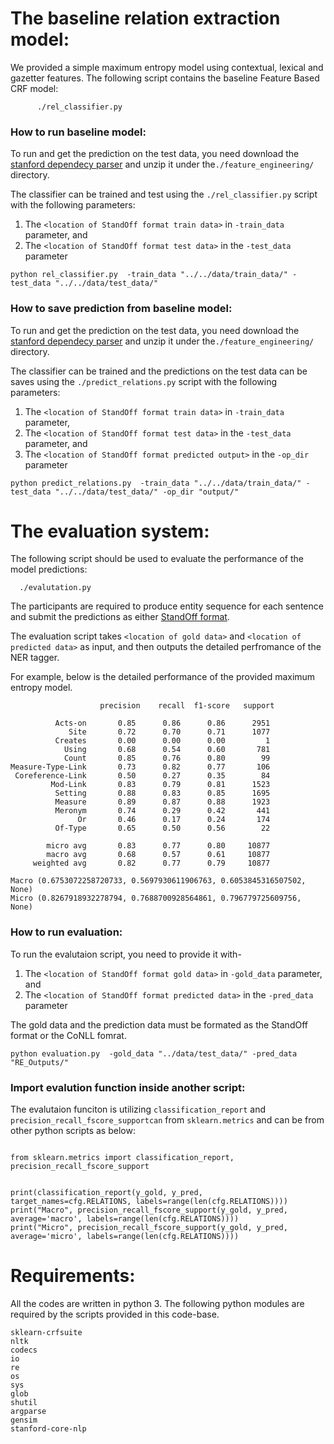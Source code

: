 # The baseline relation extraction model:

We provided a simple maximum entropy model using contextual, lexical and gazetter features. The following script contains the baseline Feature Based CRF model:

```
      ./rel_classifier.py

```
### How to run baseline model:

To run and get the prediction on the test data, you need download the [stanford dependecy parser](https://mega.nz/file/HcgEyIJI#keL_1DL00BcLn_DwsswZuWrOuyJaJ1T9OPtJQpjjMXs) and unzip it  under the`./feature_engineering/` directory. 

The classifier can be trained and test using the  `./rel_classifier.py` script with the following parameters:

1) The `<location of StandOff format train data>` in `-train_data` parameter, and 
2) The `<location of StandOff format test data>` in the `-test_data` parameter


```
python rel_classifier.py  -train_data "../../data/train_data/" -test_data "../../data/test_data/"
```

### How to save prediction from baseline model:

To run and get the prediction on the test data, you need download the [stanford dependecy parser](https://mega.nz/file/HcgEyIJI#keL_1DL00BcLn_DwsswZuWrOuyJaJ1T9OPtJQpjjMXs) and unzip it  under the`./feature_engineering/` directory. 

The classifier can be trained and the predictions on the test data can be saves using the  `./predict_relations.py` script with the following parameters:

1) The `<location of StandOff format train data>` in `-train_data` parameter, 
2) The `<location of StandOff format test data>` in the `-test_data` parameter, and 
3) The `<location of StandOff format predicted output>` in the `-op_dir` parameter


```
python predict_relations.py  -train_data "../../data/train_data/" -test_data "../../data/test_data/" -op_dir "output/"
```



# The evaluation system:


The following script should be used to evaluate the performance of the model predictions:
  
      ./evalutation.py


The participants are required to produce entity sequence for each sentence and submit the predictions as either [StandOff format](../../data/Readme.md##-The-standoff-format:).


The evaluation script takes `<location of gold data>` and `<location of predicted data>` as input, and then outputs the detailed perfromance of the NER tagger. 

For example, below is the detailed performance of the provided maximum entropy model.

```
                    precision    recall  f1-score   support
 
          Acts-on       0.85      0.86      0.86      2951
             Site       0.72      0.70      0.71      1077
          Creates       0.00      0.00      0.00         1
            Using       0.68      0.54      0.60       781
            Count       0.85      0.76      0.80        99
Measure-Type-Link       0.73      0.82      0.77       106
 Coreference-Link       0.50      0.27      0.35        84
         Mod-Link       0.83      0.79      0.81      1523
          Setting       0.88      0.83      0.85      1695
          Measure       0.89      0.87      0.88      1923
          Meronym       0.74      0.29      0.42       441
               Or       0.46      0.17      0.24       174
          Of-Type       0.65      0.50      0.56        22
 
        micro avg       0.83      0.77      0.80     10877
        macro avg       0.68      0.57      0.61     10877
     weighted avg       0.82      0.77      0.79     10877
 
Macro (0.6753072258720733, 0.5697930611906763, 0.6053845316507502, None)
Micro (0.8267918932278794, 0.7688700928564861, 0.796779725609756, None)

``` 
    


### How to run evaluation:

To run the evalutaion script, you need to provide it with-

1) The `<location of StandOff format gold data>` in `-gold_data` parameter, and 
2) The `<location of StandOff format predicted data>` in the `-pred_data` parameter

The gold data and the prediction data must be formated as the StandOff format or the CoNLL fomrat.

```
python evaluation.py  -gold_data "../data/test_data/" -pred_data "RE_Outputs/"

```

### Import evalution function inside another script:

The evalutaion funciton is utilizing `classification_report` and `precision_recall_fscore_supportcan` from `sklearn.metrics` and can be from other python scripts as below:

```

from sklearn.metrics import classification_report, precision_recall_fscore_support


print(classification_report(y_gold, y_pred, target_names=cfg.RELATIONS, labels=range(len(cfg.RELATIONS))))
print("Macro", precision_recall_fscore_support(y_gold, y_pred, average='macro', labels=range(len(cfg.RELATIONS))))
print("Micro", precision_recall_fscore_support(y_gold, y_pred, average='micro', labels=range(len(cfg.RELATIONS))))

```



# Requirements:

All the codes are written in python 3. The following python modules are required by the scripts provided in this code-base.


```
sklearn-crfsuite
nltk
codecs
io
re
os
sys
glob
shutil
argparse
gensim
stanford-core-nlp

```

